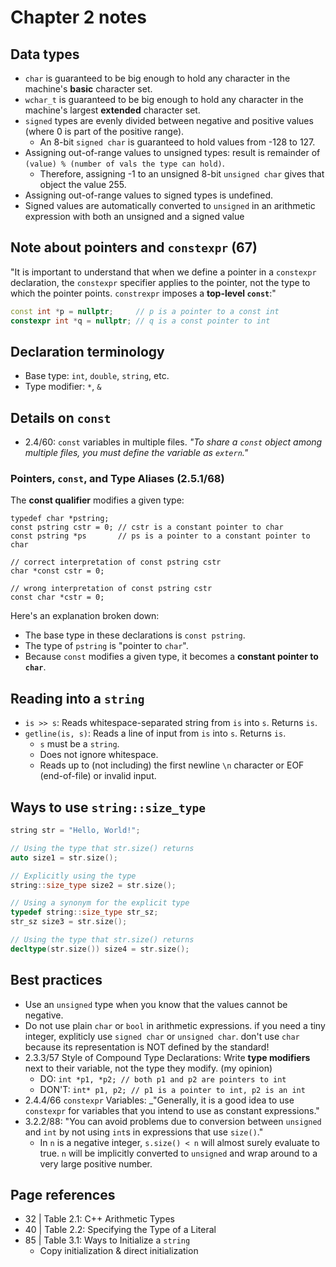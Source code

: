 # Chapter 2 notes

## Data types

- `char` is guaranteed to be big enough to hold any character in the machine's **basic** character set.
- `wchar_t` is guaranteed to be big enough to hold any character in the machine's largest **extended** character set.
- `signed` types are evenly divided between negative and positive values (where 0 is part of the positive range).
  - An 8-bit `signed char` is guaranteed to hold values from -128 to 127.
- Assigning out-of-range values to unsigned types: result is remainder of `(value) % (number of vals the type can hold)`.
  - Therefore, assigning -1 to an unsigned 8-bit `unsigned char` gives that object the value 255.
- Assigning out-of-range values to signed types is undefined.
- Signed values are automatically converted to `unsigned` in an arithmetic expression with both an unsigned and a signed value

## Note about pointers and `constexpr` (67)

"It is important to understand that when we define a pointer in a `constexpr` declaration, the `constexpr` specifier applies to the pointer, not the type to which the pointer points. `constrexpr` imposes a **top-level `const`**:"

```c++
const int *p = nullptr;     // p is a pointer to a const int
constexpr int *q = nullptr; // q is a const pointer to int
```

## Declaration terminology

- Base type: `int`, `double`, `string`, etc.
- Type modifier: `*`, `&`

## Details on `const`

- 2.4/60: `const` variables in multiple files. _"To share a `const` object among multiple files, you must define the variable as `extern`."_

### Pointers, `const`, and Type Aliases (2.5.1/68)

The **const qualifier** modifies a given type:

```c+++
typedef char *pstring;
const pstring cstr = 0; // cstr is a constant pointer to char
const pstring *ps       // ps is a pointer to a constant pointer to char

// correct interpretation of const pstring cstr
char *const cstr = 0;

// wrong interpretation of const pstring cstr
const char *cstr = 0;
```

Here's an explanation broken down:

- The base type in these declarations is `const pstring`.
- The type of `pstring` is "pointer to `char`".
- Because `const` modifies a given type, it becomes a **constant pointer to `char`**.

## Reading into a `string`

- `is >> s`: Reads whitespace-separated string from `is` into `s`. Returns `is`.
- `getline(is, s)`: Reads a line of input from `is` into `s`. Returns `is`.
  - `s` must be a `string`.
  - Does not ignore whitespace.
  - Reads up to (not including) the first newline `\n` character or EOF (end-of-file) or invalid input.

## Ways to use `string::size_type`

```c++
string str = "Hello, World!";

// Using the type that str.size() returns
auto size1 = str.size();

// Explicitly using the type
string::size_type size2 = str.size();

// Using a synonym for the explicit type
typedef string::size_type str_sz;
str_sz size3 = str.size();

// Using the type that str.size() returns
decltype(str.size()) size4 = str.size();
```

## Best practices

- Use an `unsigned` type when you know that the values cannot be negative.
- Do not use plain `char` or `bool` in arithmetic expressions. if you need a tiny integer, expliticly use `signed char` or `unsigned char`. don't use `char` because its representation is NOT defined by the standard!
- 2.3.3/57 Style of Compound Type Declarations: Write **type modifiers** next to their variable, not the type they modify. (my opinion)
  - DO: `int *p1, *p2; // both p1 and p2 are pointers to int`
  - DON'T: `int* p1, p2; // p1 is a pointer to int, p2 is an int`
- 2.4.4/66 `constexpr` Variables: _"Generally, it is a good idea to use `constexpr` for variables that you intend to use as constant expressions."
- 3.2.2/88: "You can avoid problems  due to conversion between `unsigned` and `int` by not using `int`s in expressions that use `size()`."
  - In `n` is a negative integer, `s.size() < n` will almost surely evaluate to true. `n` will be implicitly converted to `unsigned` and wrap around to a very large positive number.

## Page references

- 32 | Table 2.1: C++ Arithmetic Types
- 40 | Table 2.2: Specifying the Type of a Literal
- 85 | Table 3.1: Ways to Initialize a `string`
  - Copy initialization & direct initialization
